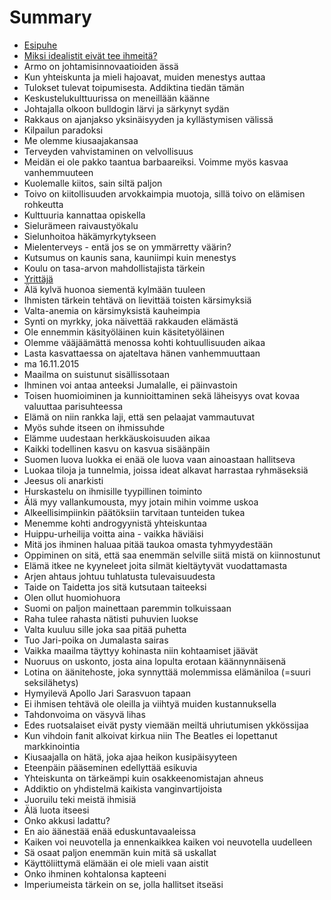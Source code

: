 # Summary

* [Esipuhe](README.md)
* [Miksi idealistit eivät tee ihmeitä?](miksi-idealistit-eivat-tee-ihmeita.md)
* Armo on johtamisinnovaatioiden ässä
* Kun yhteiskunta ja mieli hajoavat, muiden menestys auttaa
* Tulokset tulevat toipumisesta. Addiktina tiedän tämän
* Keskustelukulttuurissa on meneillään käänne
* Johtajalla olkoon bulldogin lärvi ja särkynyt sydän
* Rakkaus on ajanjakso yksinäisyyden ja kyllästymisen välissä
* Kilpailun paradoksi
* Me olemme kiusaajakansaa
* Terveyden vahvistaminen on velvollisuus
* Meidän ei ole pakko taantua barbaareiksi. Voimme myös kasvaa vanhemmuuteen
* Kuolemalle kiitos, sain siltä paljon
* Toivo on kiitollisuuden arvokkaimpia muotoja, sillä toivo on elämisen rohkeutta
* Kulttuuria kannattaa opiskella
* Sielurämeen raivaustyökalu
* Sielunhoitoa häkämyrkytykseen
* Mielenterveys - entä jos se on ymmärretty väärin?
* Kutsumus on kaunis sana, kauniimpi kuin menestys
* Koulu on tasa-arvon mahdollistajista tärkein
* [Yrittäjä](yrittaja.md)
* Älä kylvä huonoa siementä kylmään tuuleen
* Ihmisten tärkein tehtävä on lievittää toisten kärsimyksiä
* Valta-anemia on kärsimyksistä kauheimpia
* Synti on myrkky, joka näivettää rakkauden elämästä
* Ole ennemmin käsityöläinen kuin käsitetyöläinen
* Olemme vääjäämättä menossa kohti kohtuullisuuden aikaa
* Lasta kasvattaessa on ajateltava hänen vanhemmuuttaan
* ma 16.11.2015
* Maailma on suistunut sisällissotaan
* Ihminen voi antaa anteeksi Jumalalle, ei päinvastoin
* Toisen huomioiminen ja kunnioittaminen sekä läheisyys ovat kovaa valuuttaa parisuhteessa
* Elämä on niin rankka laji, että sen pelaajat vammautuvat
* Myös suhde itseen on ihmissuhde
* Elämme uudestaan herkkäuskoisuuden aikaa
* Kaikki todellinen kasvu on kasvua sisäänpäin
* Suomen luova luokka ei enää ole luova vaan ainoastaan hallitseva
* Luokaa tiloja ja tunnelmia, joissa ideat alkavat harrastaa ryhmäseksiä
* Jeesus oli anarkisti
* Hurskastelu on ihmisille tyypillinen toiminto
* Älä myy vallankumousta, myy jotain mihin voimme uskoa
* Alkeellisimpiinkin päätöksiin tarvitaan tunteiden tukea
* Menemme kohti androgyynistä yhteiskuntaa
* Huippu-urheilija voitta aina - vaikka häviäisi
* Mitä jos ihminen haluaa pitää taukoa omasta tyhmyydestään
* Oppiminen on sitä, että saa enemmän selville siitä mistä on kiinnostunut
* Elämä itkee ne kyyneleet joita silmät kieltäytyvät vuodattamasta
* Arjen ahtaus johtuu tuhlatusta tulevaisuudesta
* Taide on Taidetta jos sitä kutsutaan taiteeksi
* Olen ollut huomiohuora
* Suomi on paljon mainettaan paremmin tolkuissaan
* Raha tulee rahasta nätisti puhuvien luokse
* Valta kuuluu sille joka saa pitää puhetta
* Tuo Jari-poika on Jumalasta sairas
* Vaikka maailma täyttyy kohinasta niin kohtaamiset jäävät
* Nuoruus on uskonto, josta aina lopulta erotaan käännynnäisenä
* Lotina on äänitehoste, joka synnyttää molemmissa elämäniloa \(=suuri seksilähetys\)
* Hymyilevä Apollo Jari Sarasvuon tapaan
* Ei ihmisen tehtävä ole oleilla ja viihtyä muiden kustannuksella
* Tahdonvoima on väsyvä lihas
* Edes ruotsalaiset eivät pysty viemään meiltä uhriutumisen ykkössijaa
* Kun vihdoin fanit alkoivat kirkua niin The Beatles ei lopettanut markkinointia
* Kiusaajalla on hätä, joka ajaa heikon kusipäisyyteen
* Eteenpäin pääseminen edellyttää esikuvia
* Yhteiskunta on tärkeämpi kuin osakkeenomistajan ahneus
* Addiktio on yhdistelmä kaikista vanginvartijoista
* Juoruilu teki meistä ihmisiä
* Älä luota itseesi
* Onko akkusi ladattu?
* En aio äänestää enää eduskuntavaaleissa
* Kaiken voi neuvotella ja ennenkaikkea kaiken voi neuvotella uudelleen
* Sä osaat paljon enemmän kuin mitä sä uskallat
* Käyttöliittymä elämään ei ole mieli vaan aistit
* Onko ihminen kohtalonsa kapteeni
* Imperiumeista tärkein on se, jolla hallitset itseäsi

